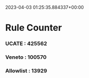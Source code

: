 2023-04-03 01:25:35.884337+00:00
# Rule Counter 
 ### UCATE : 425562

 ### Veneto : 100570

 ### Allowlist : 13929